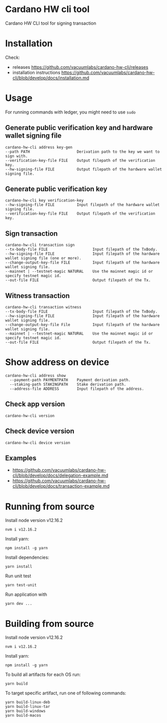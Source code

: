 # Cardano HW cli tool
Cardano HW CLI tool for signing transaction

# Installation
Check:
- releases https://github.com/vacuumlabs/cardano-hw-cli/releases
- installation instructions https://github.com/vacuumlabs/cardano-hw-cli/blob/develop/docs/installation.md

# Usage
For running commands with ledger, you might need to use `sudo`

## Generate public verification key and hardware wallet signing file
```
cardano-hw-cli address key-gen
--path PATH                     Derivation path to the key we want to sign with.
--verification-key-file FILE    Output filepath of the verification key.
--hw-signing-file FILE          Output filepath of the hardware wallet signing file.
```

## Generate public verification key
```
cardano-hw-cli key verification-key
--hw-signing-file FILE          Input filepath of the hardware wallet signing file.
--verification-key-file FILE    Output filepath of the verification key.
```

## Sign transaction
```
cardano-hw-cli transaction sign
--tx-body-file FILE                    Input filepath of the TxBody.
--hw-signing-file FILE                 Input filepath of the hardware wallet signing file (one or more).
--change-output-key-file FILE          Input filepath of the hardware wallet signing file.
--mainnet | --testnet-magic NATURAL    Use the mainnet magic id or specify testnet magic id.
--out-file FILE                        Output filepath of the Tx.
```

## Witness transaction
```
cardano-hw-cli transaction witness
--tx-body-file FILE                    Input filepath of the TxBody.
--hw-signing-file FILE                 Input filepath of the hardware wallet signing file.
--change-output-key-file File          Input filepath of the hardware wallet signing file.
--mainnet | --testnet-magic NATURAL    Use the mainnet magic id or specify testnet magic id.
--out-file FILE                        Output filepath of the Tx.
```

# Show address on device
```
cardano-hw-cli address show 
  --payment-path PAYMENTPATH    Payment derivation path.
  --staking-path STAKINGPATH    Stake derivation path.
  --address-file ADDRESS        Input filepath of the address.
```

## Check app version
```
cardano-hw-cli version
```

## Check device version
```
cardano-hw-cli device version
```

## Examples
- https://github.com/vacuumlabs/cardano-hw-cli/blob/develop/docs/delegation-example.md
- https://github.com/vacuumlabs/cardano-hw-cli/blob/develop/docs/transaction-example.md

# Running from source
Install node version v12.16.2
```
nvm i v12.16.2
```

Install yarn:
```
npm install -g yarn
```

Install dependencies:
```
yarn install
```

Run unit test
```
yarn test-unit
```

Run application with
```
yarn dev ...
```

# Building from source
Install node version v12.16.2
```
nvm i v12.16.2
```

Install yarn:
```
npm install -g yarn
```

To build all artifacts for each OS run:
```
yarn build
```

To target specific artifact, run one of following commands:
```
yarn build-linux-deb
yarn build-linux-tar
yarn build-windows
yarn build-macos
```
